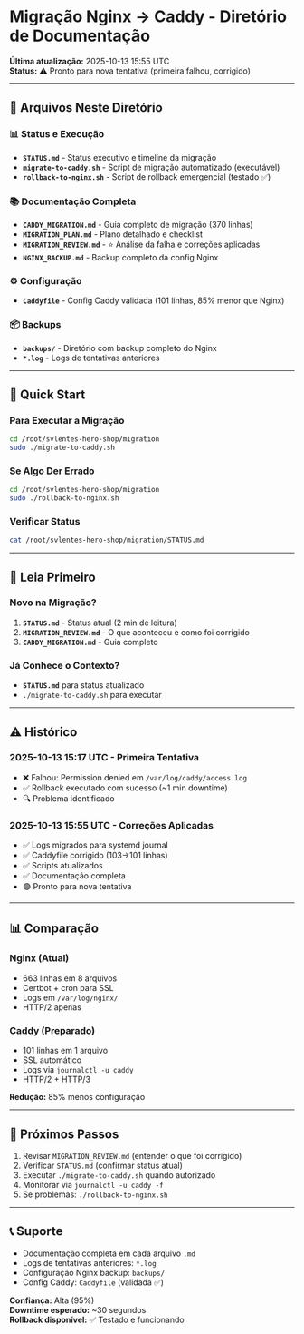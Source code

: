 # Migração Nginx → Caddy - Diretório de Documentação

**Última atualização:** 2025-10-13 15:55 UTC  
**Status:** ⚠️ Pronto para nova tentativa (primeira falhou, corrigido)

---

## 📁 Arquivos Neste Diretório

### 📊 Status e Execução
- **`STATUS.md`** - Status executivo e timeline da migração
- **`migrate-to-caddy.sh`** - Script de migração automatizado (executável)
- **`rollback-to-nginx.sh`** - Script de rollback emergencial (testado ✅)

### 📚 Documentação Completa
- **`CADDY_MIGRATION.md`** - Guia completo de migração (370 linhas)
- **`MIGRATION_PLAN.md`** - Plano detalhado e checklist
- **`MIGRATION_REVIEW.md`** - ⭐ Análise da falha e correções aplicadas
- **`NGINX_BACKUP.md`** - Backup completo da config Nginx

### ⚙️ Configuração
- **`Caddyfile`** - Config Caddy validada (101 linhas, 85% menor que Nginx)

### 📦 Backups
- **`backups/`** - Diretório com backup completo do Nginx
- **`*.log`** - Logs de tentativas anteriores

---

## 🚀 Quick Start

### Para Executar a Migração
```bash
cd /root/svlentes-hero-shop/migration
sudo ./migrate-to-caddy.sh
```

### Se Algo Der Errado
```bash
cd /root/svlentes-hero-shop/migration
sudo ./rollback-to-nginx.sh
```

### Verificar Status
```bash
cat /root/svlentes-hero-shop/migration/STATUS.md
```

---

## 📖 Leia Primeiro

### Novo na Migração?
1. **`STATUS.md`** - Status atual (2 min de leitura)
2. **`MIGRATION_REVIEW.md`** - O que aconteceu e como foi corrigido
3. **`CADDY_MIGRATION.md`** - Guia completo

### Já Conhece o Contexto?
- **`STATUS.md`** para status atualizado
- `./migrate-to-caddy.sh` para executar

---

## ⚠️ Histórico

### 2025-10-13 15:17 UTC - Primeira Tentativa
- ❌ Falhou: Permission denied em `/var/log/caddy/access.log`
- ✅ Rollback executado com sucesso (~1 min downtime)
- 🔍 Problema identificado

### 2025-10-13 15:55 UTC - Correções Aplicadas
- ✅ Logs migrados para systemd journal
- ✅ Caddyfile corrigido (103→101 linhas)
- ✅ Scripts atualizados
- ✅ Documentação completa
- 🟢 Pronto para nova tentativa

---

## 📊 Comparação

### Nginx (Atual)
- 663 linhas em 8 arquivos
- Certbot + cron para SSL
- Logs em `/var/log/nginx/`
- HTTP/2 apenas

### Caddy (Preparado)
- 101 linhas em 1 arquivo
- SSL automático
- Logs via `journalctl -u caddy`
- HTTP/2 + HTTP/3

**Redução:** 85% menos configuração

---

## 🎯 Próximos Passos

1. Revisar `MIGRATION_REVIEW.md` (entender o que foi corrigido)
2. Verificar `STATUS.md` (confirmar status atual)
3. Executar `./migrate-to-caddy.sh` quando autorizado
4. Monitorar via `journalctl -u caddy -f`
5. Se problemas: `./rollback-to-nginx.sh`

---

## 📞 Suporte

- Documentação completa em cada arquivo `.md`
- Logs de tentativas anteriores: `*.log`
- Configuração Nginx backup: `backups/`
- Config Caddy: `Caddyfile` (validada ✅)

**Confiança:** Alta (95%)  
**Downtime esperado:** ~30 segundos  
**Rollback disponível:** ✅ Testado e funcionando
